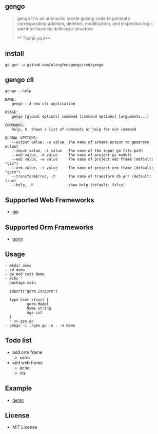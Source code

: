 ## gengo 
> gengo It is an automatic create golang code  to generate corresponding addition, deletion, modification, and inspection logic and interfaces by defining a structure
> 
> ** Thank you!**

## install
```console
go get -u github.com/olongfen/gengo/cmd/gengo
```

## gengo cli
```console
gengo --help

NAME:
   gengo - A new cli application

USAGE:
   gengo [global options] command [command options] [arguments...]

COMMANDS:
   help, h  Shows a list of commands or help for one command

GLOBAL OPTIONS:
   --output value, -o value  The name of schema output to generate output 
   --input value, -i value   The name of the input go file path
   --mod value, -m value     The name of project go module
   --web value, -w value     The name of project web frame (default: "gin")
   --orm value, -r value     The name of project orm frame (default: "gorm")
   --transformError, -t      The name of transform db err (default: true)
   --help, -h                show help (default: false)

```

## Supported Web Frameworks
- [gin](github.com/gin-gonic/gin)

## Supported Orm Frameworks
- [gorm](gorm.io/gorm)

## Usage
```conlose
- mkdir demo 
- cd demo 
- go mod init demo 
- echo '
  package main
  
  import("gorm.io/gorm")
  
  type User struct {
          gorm.Model
          Name string 
          Age int
  }
  ' >> gen.go
- gengo -i ./gen.go -o . -m demo

```

## Todo list
- add orm frame 
   - xorm 
-  add web frame
   - echo
   - iris
   
## Example
- [demo](https://github.com/olongfen/demo)

## License
- MIT License
